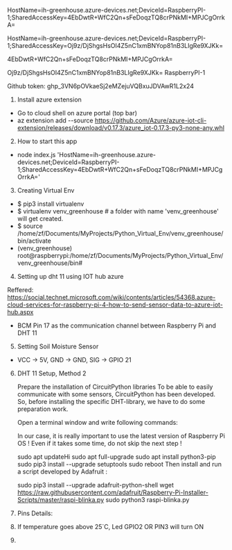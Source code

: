 HostName=ih-greenhouse.azure-devices.net;DeviceId=RaspberryPI-1;SharedAccessKey=4EbDwtR+WfC2Qn+sFeDoqzTQ8crPNkMI+MPJCgOrrkA=

HostName=ih-greenhouse.azure-devices.net;DeviceId=RaspberryPI-1;SharedAccessKey=Oj9z/DjShgsHsOI4Z5nC1xmBNYop81nB3LIgRe9XJKk=

4EbDwtR+WfC2Qn+sFeDoqzTQ8crPNkMI+MPJCgOrrkA=

Oj9z/DjShgsHsOI4Z5nC1xmBNYop81nB3LIgRe9XJKk=
RaspberryPI-1

Github token: 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

1.  Install azure extension
- Go to cloud shell on azure portal (top bar)
- az extension add --source https://github.com/Azure/azure-iot-cli-extension/releases/download/v0.17.3/azure_iot-0.17.3-py3-none-any.whl

2. How to start this app
- node index.js 'HostName=ih-greenhouse.azure-devices.net;DeviceId=RaspberryPI-1;SharedAccessKey=4EbDwtR+WfC2Qn+sFeDoqzTQ8crPNkMI+MPJCgOrrkA='

3. Creating Virtual Env
- $ pip3 install virtualenv
- $ virtualenv venv_greenhouse # a folder with name 'venv_greenhouse' will get created.
- $ source /home/zf/Documents/MyProjects/Python_Virtual_Env/venv_greenhouse/bin/activate
- (venv_greenhouse) root@raspberrypi:/home/zf/Documents/MyProjects/Python_Virtual_Env/venv_greenhouse/bin#



4. Setting up dht 11 using IOT hub azure

Reffered:
https://social.technet.microsoft.com/wiki/contents/articles/54368.azure-cloud-services-for-raspberry-pi-4-how-to-send-sensor-data-to-azure-iot-hub.aspx


- BCM Pin 17 as the communication channel between Raspberry Pi and DHT 11

5. Setting Soil Moisture Sensor
- VCC -> 5V, GND -> GND, SIG -> GPIO 21


6. DHT 11 Setup, Method 2

    Prepare the installation of CircuitPython libraries
    To be able to easily communicate with some sensors, CircuitPython has been developed. So, before installing the specific DHT-library, we have to do some preparation work.

    Open a terminal window and write following commands:

    In our case, it is really important to use the latest version of Raspberry Pi OS ! Even if it takes some time, do not skip the next step !

    sudo apt updateHi
    sudo apt full-upgrade
    sudo apt install python3-pip
    sudo pip3 install --upgrade setuptools
    sudo reboot
    Then install and run a script developed by Adafruit :

    sudo pip3 install --upgrade adafruit-python-shell
    wget https://raw.githubusercontent.com/adafruit/Raspberry-Pi-Installer-Scripts/master/raspi-blinka.py
    sudo python3 raspi-blinka.py


7. Pins Details:

1. If temperature goes above 25`C, Led GPIO2 OR PIN3 will turn ON
2.

